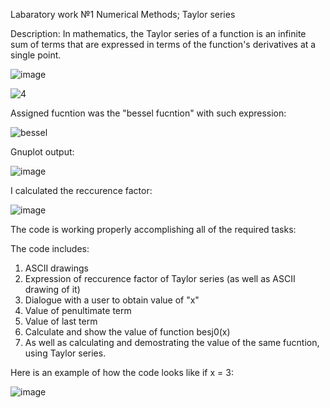 Labaratory work №1
Numerical Methods; Taylor series

Description: 
In mathematics, the Taylor series of a function is an infinite sum of terms that are expressed in terms of the function's derivatives at a single point.


![image](https://user-images.githubusercontent.com/90827811/150868724-7a5952e4-84a0-4ee5-8e5f-799b05da40bd.png)

![4](https://user-images.githubusercontent.com/90827811/150868821-d78ca08f-83d0-4001-81ae-f6c3d9581c6e.png)

Assigned fucntion was the "bessel fucntion" with such expression:


![bessel](https://user-images.githubusercontent.com/90827811/148378713-5e6fad9d-17be-47be-86ad-fc2a430d89a8.png)



Gnuplot output:


![image](https://user-images.githubusercontent.com/90827811/149674537-24ccc9b4-3204-47f2-870a-ece93739999c.png)



I calculated the reccurence factor:


![image](https://user-images.githubusercontent.com/90827811/150862608-6f3203ba-9cc9-442f-b479-d56e4912b489.png)



The code is working properly accomplishing all of the required tasks:

The code includes:

1) ASCII drawings
2) Expression of reccurence factor of Taylor series (as well as ASCII drawing of it)
3) Dialogue with a user to obtain value of "x"
4) Value of penultimate term
5) Value of last term
6) Calculate and show the value of function besj0(x)
7) As well as calculating and demostrating the value of the same fucntion, using Taylor series.
 
Here is an example of how the code looks like if x = 3:

![image](https://user-images.githubusercontent.com/90827811/149674629-10c192d2-7661-42d7-be4f-0c9d8bce9c0d.png)




